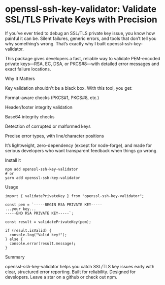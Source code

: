 # openssl-ssh-key-validator: Validate SSL/TLS Private Keys with Precision


If you’ve ever tried to debug an SSL/TLS private key issue, you know how painful it can be. Silent failures, generic errors, and tools that don’t tell you why something’s wrong. That’s exactly why I built openssl-ssh-key-validator. 




This package gives developers a fast, reliable way to validate PEM-encoded private keys—RSA, EC, DSA, or PKCS#8—with detailed error messages and exact failure locations.




Why It Matters




Key validation shouldn't be a black box. With this tool, you get:





Format-aware checks (PKCS#1, PKCS#8, etc.)



Header/footer integrity validation



Base64 integrity checks



Detection of corrupted or malformed keys



Precise error types, with line/character positions




It’s lightweight, zero-dependency (except for node-forge), and made for serious developers who want transparent feedback when things go wrong.




Install it





```
npm add openssl-ssh-key-validator
# or
yarn add openssl-ssh-key-validator
```




Usage





```
import { validatePrivateKey } from "openssl-ssh-key-validator";

const pem = `-----BEGIN RSA PRIVATE KEY-----
...your key...
-----END RSA PRIVATE KEY-----`;

const result = validatePrivateKey(pem);

if (result.isValid) {
  console.log("Valid key!");
} else {
  console.error(result.message);
}
```




Summary




openssl-ssh-key-validator helps you catch SSL/TLS key issues early with clear, structured error reporting. Built for reliability. Designed for developers. Leave a star on a github or check out npm.

